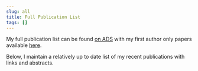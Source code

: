 ```yaml
---
slug: all
title: Full Publication List
tags: []
---
```


My full publication list can be found [on ADS](https://ui.adsabs.harvard.edu/search/q=author%3A%22Holdship%2C%20J.%22&sort=date%20desc%2C%20bibcode%20desc&p_=0) with my first author only papers available [here](https://ui.adsabs.harvard.edu/search/q=author%3A%22%5EHoldship%2C%20J.%22&sort=date%20desc%2C%20bibcode%20desc&p_=0).

Below, I maintain a relatively up to date list of my recent publications with links and abstracts.